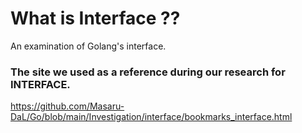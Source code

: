 # What is Interface ??

An examination of Golang's interface.

### The site we used as a reference during our research for INTERFACE.
https://github.com/Masaru-DaL/Go/blob/main/Investigation/interface/bookmarks_interface.html
